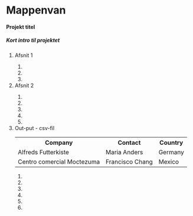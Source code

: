 # Mappenvan
<h4>Projekt titel</h4>

<h5>Kort intro til projektet</h5>

<ol>
    <li>Afsnit 1</li>
    <ol>
        <li></li>
        <li></li>
        <li></li>
    </ol>
    <li>Afsnit 2</li>
    <ol>
        <li></li>
        <li></li>
        <li></li>
        <li></li>
        <li></li>
    </ol>
    <li>Out-put - csv-fil</li>
    <table>
        <tr>
            <th>Company</th>
            <th>Contact</th>
            <th>Country</th>
        </tr>
        <tr>
            <td>Alfreds Futterkiste</td>
            <td>Maria Anders</td>
            <td>Germany</td>
        </tr>
        <tr>
            <td>Centro comercial Moctezuma</td>
            <td>Francisco Chang</td>
            <td>Mexico</td>
        </tr>
    </table>
    <ol>
        <li></li>
        <li></li>
        <li></li>
        <li></li>
		<li><li> 
    </ol>



</ol>

